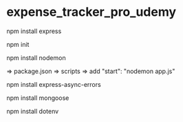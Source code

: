 # expense_tracker_pro_udemy

npm install express

npm init

npm install nodemon

=> package.json => scripts => add "start": "nodemon app.js"

npm install express-async-errors

npm install mongoose

npm install dotenv
